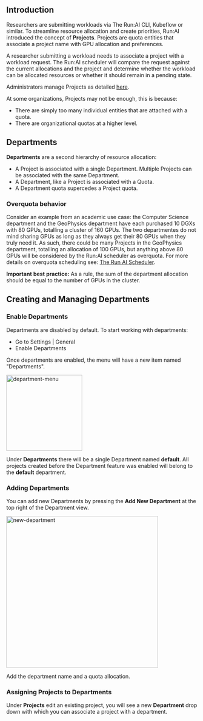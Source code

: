 ## Introduction

Researchers are submitting workloads via The Run:AI CLI, Kubeflow or similar. To streamline resource allocation and create priorities, Run:AI introduced the concept of __Projects__. Projects are quota entities that associate a project name with GPU allocation and preferences. 

A researcher submitting a workload needs to associate a project with a workload request. The Run:AI scheduler will compare the request against the current allocations and the project and determine whether the workload can be allocated resources or whether it should remain in a pending state.

Administrators manage Projects as detailed [here](Working-with-Projects.md).

At some organizations, Projects may not be enough, this is because:

* There are simply too many individual entities that are attached with a quota.
* There are organizational quotas at a higher level. 


## Departments

__Departments__ are a second hierarchy of resource allocation:

* A Project is associated with a single Department. Multiple Projects can be associated with the same Department.
* A Department, like a Project is associated with a Quota. 
* A Department quota supercedes a Project quota. 

### Overquota behavior

Consider an example from an academic use case: the Computer Science department and the GeoPhysics department have each purchased 10 DGXs with 80 GPUs, totalling a cluster of 160 GPUs. The two departmentes do not mind sharing GPUs as long as they always get their 80 GPUs when they truly need it. As such, there could be many Projects in the GeoPhysics department, totalling an allocation of 100 GPUs, but anything above 80 GPUs will be considered by the Run:AI scheduler as overquota. For more details on overquota scheduling see: [The Run AI Scheduler](../../Researcher/Scheduling/The-Run-AI-Scheduler.md).

__Important__ __best__ __practice:__ As a rule, the sum of the department allocation should be equal to the number of GPUs in the cluster.


## Creating and Managing Departments 

### Enable Departments

Departments are disabled by default. To start working with departments:

* Go to Settings | General
* Enable Departments 

Once departments are enabled, the menu will have a new item named "Departments".

<img src="../img/department-menu.png" alt="department-menu" width="200"/>


Under __Departments__ there will be a single Department named __default__. All projects created before the Department feature was enabled will belong to the __default__ department.


### Adding Departments

You can add new Departments by pressing the __Add New Department__ at the top right of the Department view.

<img src="../img/new-department.png" alt="new-department" width="400"/>

Add the department name and a quota allocation.

### Assigning Projects to Departments

Under __Projects__ edit an existing project, you will see a new __Department__ drop down with which you can associate a project with a department.

